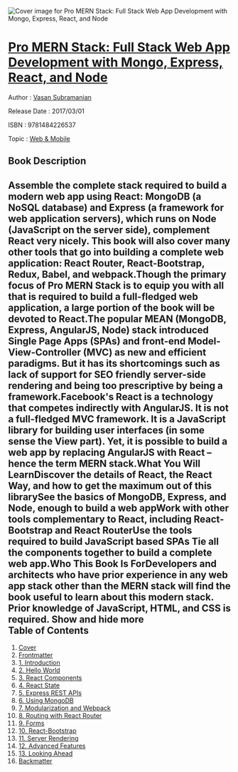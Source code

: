 ![Cover image for Pro MERN Stack: Full Stack Web App Development with Mongo, Express, React, and Node](https://imgdetail.ebookreading.net/cover/cover/web_mobile/EB9781484226537.jpg)

[Pro MERN Stack: Full Stack Web App Development with Mongo, Express, React, and Node](https://ebookreading.net/view/book/Pro+MERN+Stack%3A+Full+Stack+Web+App+Development+with+Mongo%2C+Express%2C+React%2C+and+Node-EB9781484226537_1.html "Pro MERN Stack: Full Stack Web App Development with Mongo, Express, React, and Node")
====================================================================================================================

Author : [Vasan Subramanian](https://ebookreading.net/search/author/Vasan+Subramanian)

Release Date : 2017/03/01

ISBN : 9781484226537

Topic : [Web & Mobile](https://ebookreading.net/search/category/web-mobile)

Book Description
-----------------

 Assemble the complete stack required to build a modern web app using React: MongoDB (a NoSQL database) and Express (a framework for web application servers), which runs on Node (JavaScript on the server side), complement React very nicely. This book will also cover many other tools that go into building a complete web application: React Router, React-Bootstrap, Redux, Babel, and webpack.Though the primary focus of Pro MERN Stack is to equip you with all that is required to build a full-fledged web application, a large portion of the book will be devoted to React.The popular MEAN (MongoDB, Express, AngularJS, Node) stack introduced Single Page Apps (SPAs) and front-end Model-View-Controller (MVC) as new and efficient paradigms. But it has its shortcomings such as lack of support for SEO friendly server-side rendering and being too prescriptive by being a framework.Facebook's React is a technology that competes indirectly with AngularJS. It is not a full-fledged MVC framework. It is a JavaScript library for building user interfaces (in some sense the View part). Yet, it is possible to build a web app by replacing AngularJS with React – hence the term MERN stack.What You Will LearnDiscover the details of React, the React Way, and how to get the maximum out of this librarySee the basics of MongoDB, Express, and Node, enough to build a web appWork with other tools complementary to React, including React-Bootstrap and React RouterUse the tools required to build JavaScript based SPAs Tie all the components together to build a complete web app.Who This Book Is ForDevelopers and architects who have prior experience in any web app stack other than the MERN stack will find the book useful to learn about this modern stack. Prior knowledge of JavaScript, HTML, and CSS is required.        Show and hide more                
Table of Contents
-----------------

1. [Cover](https://ebookreading.net/view/book/Pro+MERN+Stack%3A+Full+Stack+Web+App+Development+with+Mongo%2C+Express%2C+React%2C+and+Node-EB9781484226537_1.html)
1. [Frontmatter](https://ebookreading.net/view/book/Pro+MERN+Stack%3A+Full+Stack+Web+App+Development+with+Mongo%2C+Express%2C+React%2C+and+Node-EB9781484226537_2.html)
1. [1. Introduction](https://ebookreading.net/view/book/Pro+MERN+Stack%3A+Full+Stack+Web+App+Development+with+Mongo%2C+Express%2C+React%2C+and+Node-EB9781484226537_3.html)
1. [2. Hello World](https://ebookreading.net/view/book/Pro+MERN+Stack%3A+Full+Stack+Web+App+Development+with+Mongo%2C+Express%2C+React%2C+and+Node-EB9781484226537_4.html)
1. [3. React Components](https://ebookreading.net/view/book/Pro+MERN+Stack%3A+Full+Stack+Web+App+Development+with+Mongo%2C+Express%2C+React%2C+and+Node-EB9781484226537_5.html)
1. [4. React State](https://ebookreading.net/view/book/Pro+MERN+Stack%3A+Full+Stack+Web+App+Development+with+Mongo%2C+Express%2C+React%2C+and+Node-EB9781484226537_6.html)
1. [5. Express REST APIs](https://ebookreading.net/view/book/Pro+MERN+Stack%3A+Full+Stack+Web+App+Development+with+Mongo%2C+Express%2C+React%2C+and+Node-EB9781484226537_7.html)
1. [6. Using MongoDB](https://ebookreading.net/view/book/Pro+MERN+Stack%3A+Full+Stack+Web+App+Development+with+Mongo%2C+Express%2C+React%2C+and+Node-EB9781484226537_8.html)
1. [7. Modularization and Webpack](https://ebookreading.net/view/book/Pro+MERN+Stack%3A+Full+Stack+Web+App+Development+with+Mongo%2C+Express%2C+React%2C+and+Node-EB9781484226537_9.html)
1. [8. Routing with React Router](https://ebookreading.net/view/book/Pro+MERN+Stack%3A+Full+Stack+Web+App+Development+with+Mongo%2C+Express%2C+React%2C+and+Node-EB9781484226537_10.html)
1. [9. Forms](https://ebookreading.net/view/book/Pro+MERN+Stack%3A+Full+Stack+Web+App+Development+with+Mongo%2C+Express%2C+React%2C+and+Node-EB9781484226537_11.html)
1. [10. React-Bootstrap](https://ebookreading.net/view/book/Pro+MERN+Stack%3A+Full+Stack+Web+App+Development+with+Mongo%2C+Express%2C+React%2C+and+Node-EB9781484226537_12.html)
1. [11. Server Rendering](https://ebookreading.net/view/book/Pro+MERN+Stack%3A+Full+Stack+Web+App+Development+with+Mongo%2C+Express%2C+React%2C+and+Node-EB9781484226537_13.html)
1. [12. Advanced Features](https://ebookreading.net/view/book/Pro+MERN+Stack%3A+Full+Stack+Web+App+Development+with+Mongo%2C+Express%2C+React%2C+and+Node-EB9781484226537_14.html)
1. [13. Looking Ahead](https://ebookreading.net/view/book/Pro+MERN+Stack%3A+Full+Stack+Web+App+Development+with+Mongo%2C+Express%2C+React%2C+and+Node-EB9781484226537_15.html)
1. [Backmatter](https://ebookreading.net/view/book/Pro+MERN+Stack%3A+Full+Stack+Web+App+Development+with+Mongo%2C+Express%2C+React%2C+and+Node-EB9781484226537_16.html)
